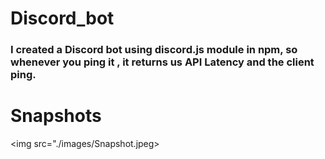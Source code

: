 # Discord_bot

<h3> I created a Discord bot using discord.js module in npm, so whenever you ping it , it returns us API Latency and the client ping.</h3>

# Snapshots

<img src="./images/Snapshot.jpeg>
